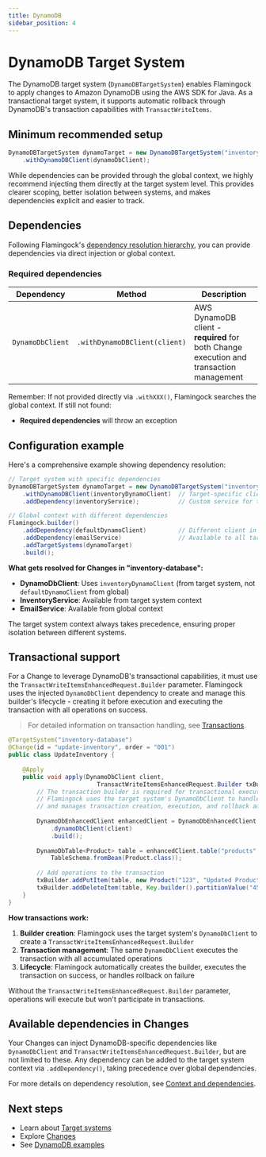 ```yaml
---
title: DynamoDB
sidebar_position: 4
---
```


# DynamoDB Target System

The DynamoDB target system (`DynamoDBTargetSystem`) enables Flamingock to apply changes to Amazon DynamoDB using the AWS SDK for Java. As a transactional target system, it supports automatic rollback through DynamoDB's transaction capabilities with `TransactWriteItems`.

## Minimum recommended setup

```java
DynamoDBTargetSystem dynamoTarget = new DynamoDBTargetSystem("inventory-database")
    .withDynamoDBClient(dynamoDbClient);
```

While dependencies can be provided through the global context, we highly recommend injecting them directly at the target system level. This provides clearer scoping, better isolation between systems, and makes dependencies explicit and easier to track.

## Dependencies

Following Flamingock's [dependency resolution hierarchy](../flamingock-library-config/context-and-dependencies.md), you can provide dependencies via direct injection or global context.

### Required dependencies

| Dependency | Method | Description |
|------------|--------|-------------|
| `DynamoDbClient` | `.withDynamoDBClient(client)` | AWS DynamoDB client - **required** for both Change execution and transaction management |

Remember: If not provided directly via `.withXXX()`, Flamingock searches the global context. If still not found:
- **Required dependencies** will throw an exception

## Configuration example

Here's a comprehensive example showing dependency resolution:

```java
// Target system with specific dependencies
DynamoDBTargetSystem dynamoTarget = new DynamoDBTargetSystem("inventory-database")
    .withDynamoDBClient(inventoryDynamoClient)  // Target-specific client
    .addDependency(inventoryService);           // Custom service for this target

// Global context with different dependencies
Flamingock.builder()
    .addDependency(defaultDynamoClient)         // Different client in global
    .addDependency(emailService)                // Available to all targets
    .addTargetSystems(dynamoTarget)
    .build();
```

**What gets resolved for Changes in "inventory-database":**
- **DynamoDbClient**: Uses `inventoryDynamoClient` (from target system, not `defaultDynamoClient` from global)
- **InventoryService**: Available from target system context
- **EmailService**: Available from global context

The target system context always takes precedence, ensuring proper isolation between different systems.

## Transactional support

For a Change to leverage DynamoDB's transactional capabilities, it must use the `TransactWriteItemsEnhancedRequest.Builder` parameter. Flamingock uses the injected `DynamoDbClient` dependency to create and manage this builder's lifecycle - creating it before execution and executing the transaction with all operations on success.

> For detailed information on transaction handling, see [Transactions](../flamingock-library-config/transactions.md).

```java
@TargetSystem("inventory-database")
@Change(id = "update-inventory", order = "001")
public class UpdateInventory {
    
    @Apply
    public void apply(DynamoDbClient client,
                         TransactWriteItemsEnhancedRequest.Builder txBuilder) {
        // The transaction builder is required for transactional execution
        // Flamingock uses the target system's DynamoDbClient to handle transaction operations
        // and manages transaction creation, execution, and rollback automatically
        
        DynamoDbEnhancedClient enhancedClient = DynamoDbEnhancedClient.builder()
            .dynamoDbClient(client)
            .build();
        
        DynamoDbTable<Product> table = enhancedClient.table("products", 
            TableSchema.fromBean(Product.class));
        
        // Add operations to the transaction
        txBuilder.addPutItem(table, new Product("123", "Updated Product"));
        txBuilder.addDeleteItem(table, Key.builder().partitionValue("456").build());
    }
}
```

**How transactions work:**
1. **Builder creation**: Flamingock uses the target system's `DynamoDbClient` to create a `TransactWriteItemsEnhancedRequest.Builder`
2. **Transaction management**: The same `DynamoDbClient` executes the transaction with all accumulated operations
3. **Lifecycle**: Flamingock automatically creates the builder, executes the transaction on success, or handles rollback on failure

Without the `TransactWriteItemsEnhancedRequest.Builder` parameter, operations will execute but won't participate in transactions.

## Available dependencies in Changes

Your Changes can inject DynamoDB-specific dependencies like `DynamoDbClient` and `TransactWriteItemsEnhancedRequest.Builder`, but are not limited to these. Any dependency can be added to the target system context via `.addDependency()`, taking precedence over global dependencies.

For more details on dependency resolution, see [Context and dependencies](../flamingock-library-config/context-and-dependencies.md).

## Next steps

- Learn about [Target systems](introduction.md)
- Explore [Changes](../changes/introduction.md)
- See [DynamoDB examples](https://github.com/flamingock/flamingock-examples/tree/master/dynamodb)